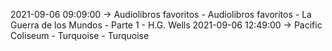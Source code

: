 2021-09-06 09:09:00 -> Audiolibros favoritos - Audiolibros favoritos - La Guerra de los Mundos - Parte 1 - H.G. Wells
2021-09-06 12:49:00 -> Pacific Coliseum - Turquoise - Turquoise
